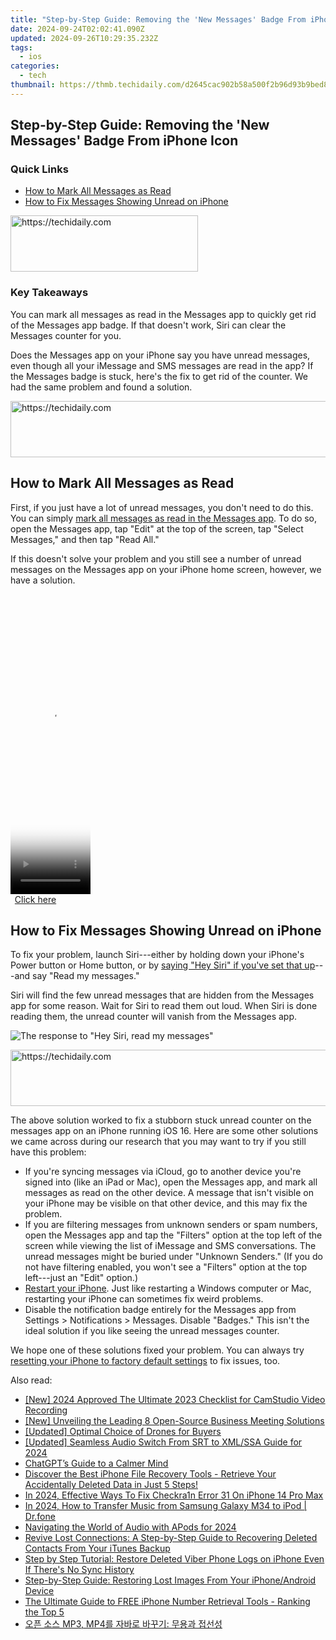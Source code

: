 ```yaml
---
title: "Step-by-Step Guide: Removing the 'New Messages' Badge From iPhone Icon"
date: 2024-09-24T02:02:41.090Z
updated: 2024-09-26T10:29:35.232Z
tags:
  - ios
categories:
  - tech
thumbnail: https://thmb.techidaily.com/d2645cac902b58a500f2b96d93b9bed8c46b609d252237be0c9a3bba1af211f6.jpg
---
```


## Step-by-Step Guide: Removing the 'New Messages' Badge From iPhone Icon

### Quick Links

* [How to Mark All Messages as Read](https://ai-live-streaming.techidaily.com/the-boxing-streaming-websites-you-cant-afford-to-miss-for-2024/)
* [How to Fix Messages Showing Unread on iPhone](https://phone-solutions.techidaily.com/free-electronic-signatures-for-word-2003-by-ldigisigner-sign-a-word-sign-a-word/)

<!-- affiliate ads begin -->
<a href="https://aligracehair.sjv.io/c/5597632/2027176/19272" target="_top" id="2027176">
  <img src="//a.impactradius-go.com/display-ad/19272-2027176" border="0" alt="https://techidaily.com" width="300" height="90"/>
</a>
<img height="0" width="0" src="https://aligracehair.sjv.io/i/5597632/2027176/19272" style="position:absolute;visibility:hidden;" border="0" />
<!-- affiliate ads end -->

### Key Takeaways

 You can mark all messages as read in the Messages app to quickly get rid of the Messages app badge. If that doesn't work, Siri can clear the Messages counter for you.

 Does the Messages app on your iPhone say you have unread messages, even though all your iMessage and SMS messages are read in the app? If the Messages badge is stuck, here's the fix to get rid of the counter. We had the same problem and found a solution.

<!-- affiliate ads begin -->
<a href="https://appsumo.8odi.net/c/5597632/2082541/7443" target="_top" id="2082541">
  <img src="//a.impactradius-go.com/display-ad/7443-2082541" border="0" alt="https://techidaily.com" width="728" height="90"/>
</a>
<img height="0" width="0" src="https://appsumo.8odi.net/i/5597632/2082541/7443" style="position:absolute;visibility:hidden;" border="0" />
<!-- affiliate ads end -->

##  How to Mark All Messages as Read

 First, if you just have a lot of unread messages, you don't need to do this. You can simply [mark all messages as read in the Messages app](https://facebook-record-videos.techidaily.com/unleash-creativity-exclusive-free-youtube-banner-templates-for-2024/). To do so, open the Messages app, tap "Edit" at the top of the screen, tap "Select Messages," and then tap "Read All."

 If this doesn't solve your problem and you still see a number of unread messages on the Messages app on your iPhone home screen, however, we have a solution.

<!-- affiliate ads begin -->
<span id="1977032">
					<video width="128" height="480" style="cursor:pointer"
           poster="//a.impactradius-go.com/display-clicktoplayimage/1977032.png"
           onclick="if(!this.playClicked){this.play();this.setAttribute('controls',true);this.playClicked=true;}">
	   <source src="//a.impactradius-go.com/display-ad/22993-1977032">
	   <img src="//a.impactradius-go.com/display-clicktoplayimage/1977032.png" style="border: none; height: 100%; width: 100%; object-fit: contain">
	</video>
	<div style="width:80px;text-align:center"><a href="javascript:window.open(decodeURIComponent('https%3A%2F%2Fhomestyler.sjv.io%2Fc%2F5597632%2F1977032%2F22993'), '_blank');void(0);">Click here</a></div>
</span>
<img height="0" width="0" src="https://imp.pxf.io/i/5597632/1977032/22993" style="position:absolute;visibility:hidden;" border="0" />
<!-- affiliate ads end -->

##  How to Fix Messages Showing Unread on iPhone

 To fix your problem, launch Siri---either by holding down your iPhone's Power button or Home button, or by [saying "Hey Siri" if you've set that up](https://iphone-unlock.techidaily.com/in-2024-unlocking-apple-iphone-8-lock-screen-3-foolproof-methods-that-actually-work-drfone-by-drfone-ios/)\---and say "Read my messages."

 Siri will find the few unread messages that are hidden from the Messages app for some reason. Wait for Siri to read them out loud. When Siri is done reading them, the unread counter will vanish from the Messages app.

![The response to "Hey Siri, read my messages"](https://static1.howtogeekimages.com/wordpress/wp-content/uploads/2023/04/siri-read-messages.png) 

<!-- affiliate ads begin -->
<a href="https://versadesk.pxf.io/c/5597632/1815679/21290" target="_top" id="1815679">
  <img src="//a.impactradius-go.com/display-ad/21290-1815679" border="0" alt="https://techidaily.com" width="728" height="90"/>
</a>
<img height="0" width="0" src="https://versadesk.pxf.io/i/5597632/1815679/21290" style="position:absolute;visibility:hidden;" border="0" />
<!-- affiliate ads end -->

 The above solution worked to fix a stubborn stuck unread counter on the messages app on an iPhone running iOS 16\. Here are some other solutions we came across during our research that you may want to try if you still have this problem:

* If you're syncing messages via iCloud, go to another device you're signed into (like an iPad or Mac), open the Messages app, and mark all messages as read on the other device. A message that isn't visible on your iPhone may be visible on that other device, and this may fix the problem.
* If you are filtering messages from unknown senders or spam numbers, open the Messages app and tap the "Filters" option at the top left of the screen while viewing the list of iMessage and SMS conversations. The unread messages might be buried under "Unknown Senders." (If you do not have filtering enabled, you won't see a "Filters" option at the top left---just an "Edit" option.)
* [Restart your iPhone](https://extra-resources.techidaily.com/navigating-to-get-windows-movie-maker-6-installed/). Just like restarting a Windows computer or Mac, restarting your iPhone can sometimes fix weird problems.
* Disable the notification badge entirely for the Messages app from Settings > Notifications > Messages. Disable "Badges." This isn't the ideal solution if you like seeing the unread messages counter.

 We hope one of these solutions fixed your problem. You can always try [resetting your iPhone to factory default settings](https://facebook-video-content.techidaily.com/group-gallery-video-extractor/) to fix issues, too.

<ins class="adsbygoogle"
     style="display:block"
     data-ad-format="autorelaxed"
     data-ad-client="ca-pub-7571918770474297"
     data-ad-slot="1223367746"></ins>

<ins class="adsbygoogle"
     style="display:block"
     data-ad-client="ca-pub-7571918770474297"
     data-ad-slot="8358498916"
     data-ad-format="auto"
     data-full-width-responsive="true"></ins>

<span class="atpl-alsoreadstyle">Also read:</span>
<div><ul>
<li><a href="https://video-capture.techidaily.com/new-2024-approved-the-ultimate-2023-checklist-for-camstudio-video-recording/"><u>[New] 2024 Approved The Ultimate 2023 Checklist for CamStudio Video Recording</u></a></li>
<li><a href="https://screen-mirroring-recording.techidaily.com/new-unveiling-the-leading-8-open-source-business-meeting-solutions/"><u>[New] Unveiling the Leading 8 Open-Source Business Meeting Solutions</u></a></li>
<li><a href="https://extra-guidance.techidaily.com/updated-optimal-choice-of-drones-for-buyers/"><u>[Updated] Optimal Choice of Drones for Buyers</u></a></li>
<li><a href="https://fox-blue.techidaily.com/updated-seamless-audio-switch-from-srt-to-xmlssa-guide-for-2024/"><u>[Updated] Seamless Audio Switch From SRT to XML/SSA Guide for 2024</u></a></li>
<li><a href="https://tech-savvy.techidaily.com/chatgpts-guide-to-a-calmer-mind/"><u>ChatGPT’s Guide to a Calmer Mind</u></a></li>
<li><a href="https://os-tips.techidaily.com/discover-the-best-iphone-file-recovery-tools-retrieve-your-accidentally-deleted-data-in-just-5-steps/"><u>Discover the Best iPhone File Recovery Tools - Retrieve Your Accidentally Deleted Data in Just 5 Steps!</u></a></li>
<li><a href="https://activate-lock.techidaily.com/in-2024-effective-ways-to-fix-checkra1n-error-31-on-iphone-14-pro-max-by-drfone-ios/"><u>In 2024, Effective Ways To Fix Checkra1n Error 31 On iPhone 14 Pro Max</u></a></li>
<li><a href="https://android-transfer.techidaily.com/in-2024-how-to-transfer-music-from-samsung-galaxy-m34-to-ipod-drfone-by-drfone-transfer-from-android-transfer-from-android/"><u>In 2024, How to Transfer Music from Samsung Galaxy M34 to iPod | Dr.fone</u></a></li>
<li><a href="https://extra-support.techidaily.com/navigating-the-world-of-audio-with-apods-for-2024/"><u>Navigating the World of Audio with APods for 2024</u></a></li>
<li><a href="https://os-tips.techidaily.com/revive-lost-connections-a-step-by-step-guide-to-recovering-deleted-contacts-from-your-itunes-backup/"><u>Revive Lost Connections: A Step-by-Step Guide to Recovering Deleted Contacts From Your iTunes Backup</u></a></li>
<li><a href="https://os-tips.techidaily.com/step-by-step-tutorial-restore-deleted-viber-phone-logs-on-iphone-even-if-theres-no-sync-history/"><u>Step by Step Tutorial: Restore Deleted Viber Phone Logs on iPhone Even If There's No Sync History</u></a></li>
<li><a href="https://os-tips.techidaily.com/step-by-step-guide-restoring-lost-images-from-your-iphoneandroid-device/"><u>Step-by-Step Guide: Restoring Lost Images From Your iPhone/Android Device</u></a></li>
<li><a href="https://os-tips.techidaily.com/the-ultimate-guide-to-free-iphone-number-retrieval-tools-ranking-the-top-5/"><u>The Ultimate Guide to FREE iPhone Number Retrieval Tools - Ranking the Top 5</u></a></li>
<li><a href="https://win-tutorials.techidaily.com/1726224559703-mp3-mp4/"><u>오픈 소스 MP3, MP4를 자바로 바꾸기: 무용과 접선성</u></a></li>
</ul></div>

